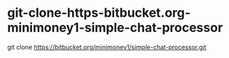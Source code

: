 # git-clone-https-bitbucket.org-minimoney1-simple-chat-processor
git clone https://bitbucket.org/minimoney1/simple-chat-processor.git
